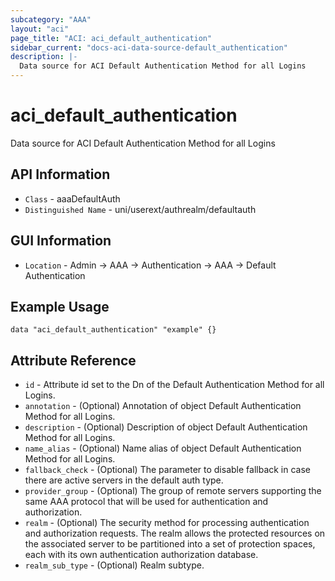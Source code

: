 ```yaml
---
subcategory: "AAA"
layout: "aci"
page_title: "ACI: aci_default_authentication"
sidebar_current: "docs-aci-data-source-default_authentication"
description: |-
  Data source for ACI Default Authentication Method for all Logins
---
```


# aci_default_authentication #
Data source for ACI Default Authentication Method for all Logins


## API Information ##

* `Class` - aaaDefaultAuth
* `Distinguished Name` - uni/userext/authrealm/defaultauth

## GUI Information ##
* `Location` - Admin -> AAA -> Authentication -> AAA -> Default Authentication

## Example Usage ##

```hcl
data "aci_default_authentication" "example" {}
```

## Attribute Reference ##
* `id` - Attribute id set to the Dn of the Default Authentication Method for all Logins.
* `annotation` - (Optional) Annotation of object Default Authentication Method for all Logins.
* `description` - (Optional) Description of object Default Authentication Method for all Logins.
* `name_alias` - (Optional) Name alias of object Default Authentication Method for all Logins.
* `fallback_check` - (Optional) The parameter to disable fallback in case there are active servers in the default auth type. 
* `provider_group` - (Optional) The group of remote servers supporting the same AAA protocol that will be used for authentication and authorization.
* `realm` - (Optional) The security method for processing authentication and authorization requests. The realm allows the protected resources on the associated server to be partitioned into a set of protection spaces, each with its own authentication authorization database. 
* `realm_sub_type` - (Optional) Realm subtype.